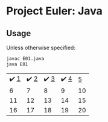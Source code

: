 # Project Euler: Java

## Usage
Unless otherwise specified:
```bash
javac E01.java
java E01
```

|    |    |    |    |    |
| -- | -- | -- | -- | -- |
| :heavy_check_mark: [1](E01.java) | :heavy_check_mark: [2](E02.java) | :heavy_check_mark: [3](E03.java) | :heavy_check_mark: [4](E04.java) | [5](E05.java) |
| 6 | 7 | 8 | 9  | 10 |
| 11 | 12 | 13 | 14 | 15 |
| 16 | 17 | 18 | 19 | 20 |